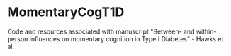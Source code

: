 # MomentaryCogT1D
Code and resources associated with manuscript "Between- and within-person influences on momentary cognition in Type I Diabetes" - Hawks et al.
